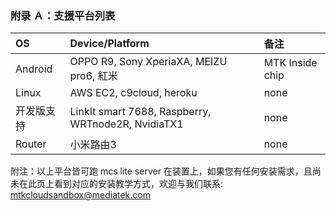 ### 附录 Ａ：支援平台列表

| OS | Device/Platform | 备注 |
| :--- | :--- | :--- |
| Android | OPPO R9, Sony XperiaXA, MEIZU pro6, 紅米 | MTK Inside chip |
| Linux | AWS EC2, c9cloud, heroku | none |
| 开发版支持 | LinkIt smart 7688, Raspberry, WRTnode2R, NvidiaTX1 | none |
| Router | 小米路由3 | none |

附注：以上平台皆可跑 mcs lite server 在装置上，如果您有任何安装需求，且尚未在此页上看到对应的安装教学方式，欢迎与我们联系: mtkcloudsandbox@mediatek.com 


